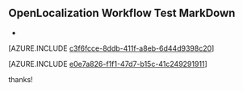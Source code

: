 ## OpenLocalization Workflow Test MarkDown
* 

[AZURE.INCLUDE [c3f6fcce-8ddb-411f-a8eb-6d44d9398c20](calleeMd1.md)]



[AZURE.INCLUDE [e0e7a826-f1f1-47d7-b15c-41c249291911](calleeMd2.md)]

 
thanks!